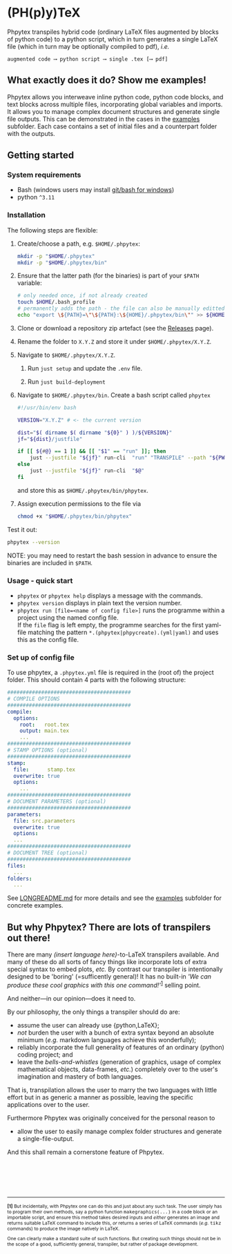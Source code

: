 # (PH(p)y)TeX #

Phpytex transpiles hybrid code (ordinary LaTeX files augmented by blocks of python code)
to a python script, which in turn generates a single LaTeX file
(which in turn may be optionally compiled to pdf), _i.e._

```text
augmented code ⟶ python script ⟶ single .tex [⟶ pdf]
```

## What exactly does it do? Show me examples! ##

Phpytex allows you interweave inline python code, python code blocks,
and text blocks across multiple files, incorporating global variables and imports.
It allows you to manage complex document structures and generate single file outputs.
This can be demonstrated in the cases in the [examples](./examples) subfolder.
Each case contains a set of initial files and a counterpart folder with the outputs.

## Getting started ##

### System requirements ###

- Bash (windows users may install [git/bash for windows](https://gitforwindows.org))
- python `^3.11`

### Installation ###

The following steps are flexible:

1. Create/choose a path, e.g. `$HOME/.phpytex`:

    ```bash
    mkdir -p "$HOME/.phpytex"
    mkdir -p "$HOME/.phpytex/bin"
    ```

2. Ensure that the latter path (for the binaries) is part of your `$PATH` variable:

    ```bash
    # only needed once, if not already created
    touch $HOME/.bash_profile
    # permanently adds the path - the file can also be manually editted
    echo "export \${PATH}=\"\${PATH}:\${HOME}/.phpytex/bin\"" >> ${HOME}/.bash_profile
    ```

3. Clone or download a repository zip artefact (see the [Releases](releases) page).

4. Rename the folder to `X.Y.Z` and store it under `$HOME/.phpytex/X.Y.Z`.

5. Navigate to `$HOME/.phpytex/X.Y.Z`.

    1. Run `just setup` and update the `.env` file.

    2. Run `just build-deployment`

6. Navigate to `$HOME/.phpytex/bin`.
   Create a bash script called `phpytex`

    ```sh
    #!/usr/bin/env bash

    VERSION="X.Y.Z" # <- the current version

    dist="$( dirname $( dirname "${0}" ) )/${VERSION}"
    jf="${dist}/justfile"

    if [[ ${#@} == 1 ]] && [[ "$1" == "run" ]]; then
        just --justfile "${jf}" run-cli  "run" "TRANSPILE" --path "${PWD}"
    else
        just --justfile "${jf}" run-cli  "$@"
    fi
    ```

    and store this as `$HOME/.phpytex/bin/phpytex`.

7. Assign execution permissions to the file via

    ```bash
    chmod +x "$HOME/.phpytex/bin/phpytex"
    ```

Test it out:

  ```bash
  phpytex --version
  ```

NOTE: you may need to restart the bash session in advance
to ensure the binaries are included in `$PATH`.

### Usage - quick start ###

- `phpytex` or `phpytex help` displays a message with the commands.
- `phpytex version` displays in plain text the version number.
- `phpytex run [file=<name of config file>]` runs the programme within a project using the named config file.
  </br>
  If the `file` flag is left empty, the programme searches for the first yaml-file matching the pattern `*.(phpytex|phpycreate).(yml|yaml)` and uses this as the config file.

### Set up of config file ###

To use phpytex, a `.phpytex.yml` file is required in the (root of) the project folder.
This should contain 4 parts with the following structure:

```yaml
########################################
# COMPILE OPTIONS
########################################
compile:
  options:
    root:   root.tex
    output: main.tex
    ...
########################################
# STAMP OPTIONS (optional)
########################################
stamp:
  file:      stamp.tex
  overwrite: true
  options:
    ...
########################################
# DOCUMENT PARAMETERS (optional)
########################################
parameters:
  file: src.parameters
  overwrite: true
  options:
  ...
########################################
# DOCUMENT TREE (optional)
########################################
files:
  ...
folders:
  ...
```

See [LONGREADME.md](./LONGREADME.md#usage-short_config) for more details
and see the [examples](./examples) subfolder for concrete examples.

## But why Phpytex? There are lots of transpilers out there! ##

There are many _(insert language here)_-to-LaTeX transpilers available.
And many of these do all sorts of fancy things like incorporate lots of
extra special syntax to embed plots, _etc._
By contrast our transpiler is intentionally designed to be 'boring' (=sufficently general)!
It has no built-in _'We can produce these cool graphics with this one command!'_<sup>[1](#footnote_1)</a></sup> selling point.

And neither—in our opinion—does it need to.

By our philosophy, the only things a transpiler should do are:

- assume the user can already use {python,LaTeX};
- _not_ burden the user with a bunch of extra syntax beyond an absolute minimum
  (_e.g._ markdown languages achieve this wonderfully);
- reliably incorporate the full generality of features of an ordinary (python) coding project; and
- leave the _bells-and-whistles_
  (generation of graphics, usage of complex mathematical objects, data-frames, _etc._)
  completely over to the user's imagination and mastery of both languages.

That is, transpilation allows the user to marry the two languages with little effort
but in as generic a manner as possible,
leaving the specific applications over to the user.

Furthermore Phpytex was originally conceived for the personal reason to

- allow the user to easily manage complex folder structures and generate a single-file-output.

And this shall remain a cornerstone feature of Phpytex.

<br/>
<br/>
<br/>
<br/>

----

<div style='font-size:8pt'>
<a name='footnote_1'><b>[1]</b></a> But incidentally, with Phpytex one can do this and just about any such task.
The user simply has to program their own methods, say a python function <tt>makegraphics(...)</tt>
in a code block or an importable script, and ensure this method takes desired inputs and
<i>either</i> generates an image and returns suitable LaTeX command to include this,
<i>or</i> returns a series of LaTeX commands (<i>e.g.</i> <tt>tikz</tt> commands)
to produce the image natively in LaTeX.

One can clearly make a standard suite of such functions.
But creating such things should not be in the scope of a good, sufficiently general, transpiler,
but rather of package development.
</div>
